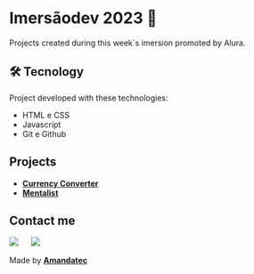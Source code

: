 # Imersãodev 2023 🚀 

Projects created during this week´s imersion promoted by Alura.

## 🛠️ Tecnology

Project developed with these technologies:
- HTML e CSS
- Javascript
- Git e Github

## Projects


* [**Currency Converter**](https://currencyconverteramandatec.netlify.app/)
* [**Mentalist**](https://mentalistamandatec.netlify.app/)

 
 ##  Contact me

 <a href="https://www.linkedin.com/in/amanda-oliveira-20/" target="_blank"><img src="https://img.shields.io/badge/-LinkedIn-%230077B5?style=for-the-badge&logo=linkedin&logoColor=white" style="margin-right: 2vw" target="_blank"></a>
 <a href="http://discordapp.com/users/Amandatec#4699" target="_blank"><img src="https://img.shields.io/badge/Discord-7289DA?style=for-the-badge&logo=discord&logoColor=white" target="_blank"></a>

 Made by [**Amandatec**](https://www.linkedin.com/in/amanda-oliveira-20/">)
